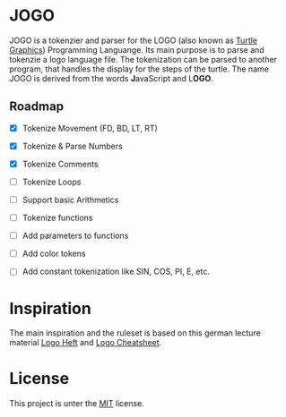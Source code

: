 # JOGO

JOGO is a tokenzier and parser for the LOGO (also known as [Turtle Graphics](https://en.wikipedia.org/wiki/Turtle_graphics)) Programming Languange. Its main purpose is to parse and tokenzie a logo language file. The tokenization can be parsed to another program, that handles the display for the steps of the turtle. The name JOGO is derived from the words <b>J</b>avaScript and  L<b>OGO</b>. 


## Roadmap

 * [x] Tokenize Movement (FD, BD, LT, RT)
 * [x] Tokenize & Parse Numbers
 * [x] Tokenize Comments
 * [ ] Tokenize Loops
 * [ ] Support basic Arithmetics
 * [ ] Tokenize functions
 * [ ] Add parameters to functions
 * [ ] Add color tokens
 * [ ] Add constant tokenization like SIN, COS, PI, E, etc.


 # Inspiration

The main inspiration and the ruleset is based on this german lecture material [Logo Heft](https://abz.inf.ethz.ch/wp-content/uploads/unterrichtsmaterialien/primarschulen/logo_heft_de.pdf) and [Logo Cheatsheet](https://xlogo.inf.ethz.ch/Cheatsheet.pdf).


# License
This project is unter the [MIT](./LICENSE) license. 
 
